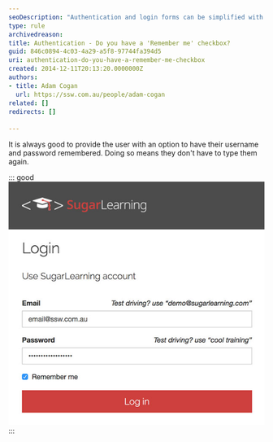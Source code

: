 ```yaml
---
seoDescription: "Authentication and login forms can be simplified with a 'Remember me' checkbox option, allowing users to save their username and password for future convenience."
type: rule
archivedreason: 
title: Authentication - Do you have a 'Remember me' checkbox?
guid: 846c0894-4c03-4a29-a5f8-97744fa394d5
uri: authentication-do-you-have-a-remember-me-checkbox
created: 2014-12-11T20:13:20.0000000Z
authors:
- title: Adam Cogan
  url: https://ssw.com.au/people/adam-cogan
related: []
redirects: []

---
```


It is always good to provide the user with an option to have their username and password remembered. Doing so means they don't have to type them again.

<!--endintro-->

::: good  
![Figure: 'Remember me' checkbox in a Web Form](sugarlearning-rememberme.jpg)  
:::
